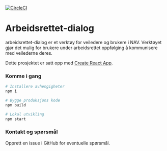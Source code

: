 [![CircleCI](https://circleci.com/gh/navikt/arbeidsrettet-dialog/tree/master.svg?style=svg)](https://circleci.com/gh/navikt/arbeidsrettet-dialog/tree/master)

# Arbeidsrettet-dialog

arbeidsrettet-dialog er et verktøy for veiledere og brukere i NAV. Verktøyet gjør det mulig for brukere under arbeidsrettet oppfølging å kommunisere med veilederne deres.

Dette prosjektet er satt opp med [Create React App](https://github.com/facebook/create-react-app).

### Komme i gang

```sh
# Installere avhengigheter
npm i

# Bygge produksjons kode
npm build

# Lokal utvikling
npm start

```

### Kontakt og spørsmål

Opprett en issue i GitHub for eventuelle spørsmål.
